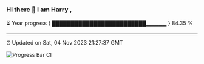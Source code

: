 ### Hi there 👋 I am Harry , 

⏳ Year progress { █████████████████████████▁▁▁▁▁ } 84.35 %

---

⏰ Updated on Sat, 04 Nov 2023 21:27:37 GMT

![Progress Bar CI](https://github.com/duykhang68/duykhang68/workflows/Progress%20Bar%20CI/badge.svg)
